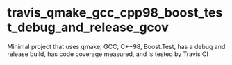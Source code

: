 # travis_qmake_gcc_cpp98_boost_test_debug_and_release_gcov
Minimal project that uses qmake, GCC, C++98, Boost.Test, has a debug and release build, has code coverage measured, and is tested by Travis CI
